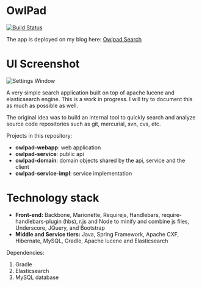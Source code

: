 OwlPad
==========
[![Build Status](https://travis-ci.org/julesbond007/owlpad.svg)](https://travis-ci.org/julesbond007/owlpad)

The app is deployed on my blog here: [Owlpad Search](http://julesjaypaulynice.com:8080/rec/api/v1/users/1/recommendations?limit=2)

UI Screenshot
==========
![Settings Window](https://raw.github.com/julesbond007/owlpad/master/owlpad-webapp/src/main/webapp/resources/img/screenshot.png)

A very simple search application built on top of apache lucene and elasticsearch engine.  This is a work in progress.  I will try to document this as much as possible as well.

The original idea was to build an internal tool to quickly search and analyze source code repositories such as git, mercurial, svn, cvs, etc.

Projects in this repository: 

<ul>
<li><b>owlpad-webapp</b>: web application</li>
<li><b>owlpad-service</b>: public api</li>
<li><b>owlpad-domain</b>: domain objects shared by the api, service and the client</li>
<li><b>owlpad-service-impl</b>: service implementation</li>
</ul>

Technology stack
================
<ul>
<li><b>Front-end:</b> Backbone, Marionette, Requirejs, Handlebars, require-handlebars-plugin (hbs), r.js and Node to minify and combine js files, Underscore, JQuery, and Bootstrap</li>
<li><b>Middle and Service tiers:</b> Java, Spring Framework, Apache CXF, Hibernate, MySQL, Gradle, Apache lucene and Elasticsearch</li>
</ul>

Dependencies:
 
1. Gradle
2. Elasticsearch
3. MySQL database
